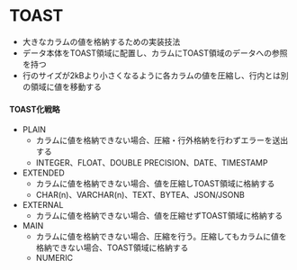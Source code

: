 # TOAST
- 大きなカラムの値を格納するための実装技法
- データ本体をTOAST領域に配置し、カラムにTOAST領域のデータへの参照を持つ
- 行のサイズが2kBより小さくなるように各カラムの値を圧縮し、行内とは別の領域に値を移動する

#### TOAST化戦略
- PLAIN
  - カラムに値を格納できない場合、圧縮・行外格納を行わずエラーを送出する
  - INTEGER、FLOAT、DOUBLE PRECISION、DATE、TIMESTAMP
- EXTENDED
  - カラムに値を格納できない場合、値を圧縮しTOAST領域に格納する
  - CHAR(n)、VARCHAR(n)、TEXT、BYTEA、JSON/JSONB
- EXTERNAL
  - カラムに値を格納できない場合、値を圧縮せずTOAST領域に格納する
- MAIN
  - カラムに値を格納できない場合、圧縮を行う。圧縮してもカラムに値を格納できない場合、TOAST領域に格納する
  - NUMERIC
